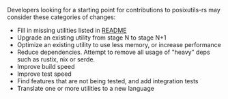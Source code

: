 Developers looking for a starting point for contributions to posixutils-rs may consider these categories of changes:
* Fill in missing utilities listed in [README](README.md)
* Upgrade an existing utility from stage N to stage N+1
* Optimize an existing utility to use less memory, or increase performance
* Reduce dependencies.  Attempt to remove all usage of "heavy" deps such as rustix, nix or serde.
* Improve build speed
* Improve test speed
* Find features that are not being tested, and add integration tests
* Translate one or more utilities to a new language
